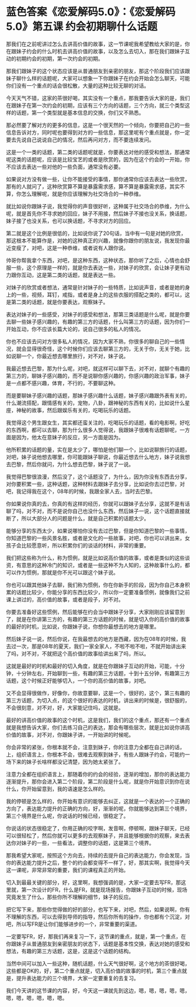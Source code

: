 # 蓝色答案《恋爱解码5.0》：《恋爱解码5.0》第五课 约会初期聊什么话题

那我们在之前呢讲过怎么去讲高价值的故事，这一节课呢我希望教给大家的是，你在跟妹子约会的什么时机去讲高价值的故事，以及怎么去切入，那在我们跟妹子互动的初期约会的初期，第一次约会的初期。

那我们跟妹子的这个状态应该是从普通朋友到亲密的朋友，那这个阶段我们应该跟妹子聊什么样的话题呢，大家可以想象一下你跟妹子在约会开始会怎么聊天，可能你们没有一个重点的话会很松散，大量的这种比较无聊的对话。

今天天气不错，这家的茶很好喝，其实没有一个重点，那我要告诉大家的是，我们在跟妹子在第一次约会的初期，应该有三个方向的话题，三个方向，就三个类型这样的话题，第一个类型就是基本信息的交换，你们又不熟悉。

那必然要了解对方的更多的信息，这是一个很天然的一个倾向，你要把自己的一些信息告诉对方，同时呢也要得到对方的一些信息，那这里呢有个重点就是，你一定要去先说自己说说自己的情况，然后再问对方，而不要连续发问。

这是一个一类的话题，第二类的话题呢就是，你要表达对他的感受和想法，那通常呢这类的话题呢，应该是比较宝艺的或者是欣赏的，因为在这个约会的一开始，你不应该去表达一些对他的一些负面，通常没有必要。

如果说对方没有做一些，让你不能接受的事情，那你通常你应该去表达一些欣赏，那有的人就问了，这种欣赏算不算是暴露需求感，算不算是暴露需求感，其实不算，你怎么理解呢，就是你应该理解为社交场合的一种恭维。

就比如说你跟妹子说，我觉得你的声音很好听，这种属于社交场合的恭维，为什么呢，就是首先你不寻求她的回应，妹子不用接，然后妹子不接也没关系，换话题，妹子接了也没关系，也可以换话题，不寻求对方的回应。

第二就是这个比例是很低的，比如说你说了20句话，当中有一句是对她的欣赏，那这根本不能算作是，对她的这种真正的兴趣，就像你跟你的朋友说，我发现你最近变瘦了，对吧，这是一种恭维，或者说有人跟你说。

帅哥你帮我拿个东西，对吧，是这种东西，这种状态，那你听了之后，心情也会舒服一些，这个原理是一样的，就是你去表达一些，对妹子的欣赏，会让妹子更有动力跟你互动，这是第二类的话题，就是表达一些。

对妹子的欣赏或者想法，通常是针对妹子的一些特质，比如说声音，或者是她的身上的一些，视频，耳钉，戒指，或者是身上的这些衣服的搭配之类的，都可以，这是第二类的话题，就是你要表达，观察妹子。

表达对妹子的一些感受，对妹子的感受和想法，那第三类话题是什么呢，就是你要去聊一些妹子感兴趣的，有趣的第三方的话题，什么叫第三方的话题，因为你们一开始互动，你不应该长篇大论的，说自己很多的私人的情况。

你也不应该去问对方很多私人的情况，因为大家不熟，你很多的聊自己的一些情况，就会显得很奇怪，这个时候你们应该去聊第三方的，无关于你，无关于她，比如说聊一个，你最近想去哪里旅行，对不对，妹子说。

我最近想去巴黎，那为什么呢，对吧，就这样可以聊下去，对不对，就聊个有趣的第三方的，聊妹子感兴趣的，而不是说聊你感兴趣的，你感兴趣的政治军事，妹子是一点都不感兴趣，体育，不行的，不要聊这种。

而是要聊妹子感兴趣的话题，那妹子感兴趣什么话题，妹子感兴趣跟外表有关的，什么潮流搭配，跟情感有关的，宠物，八卦，跟神秘的东西有关的，比如说什么星座，神秘的故事，然后跟娱乐有关的，吃喝玩乐的话题。

我觉得这个男生跟女生，其实都还蛮关注的，吃喝玩乐的话题，看的电影啊，好吃的东西啊，都可以去聊，那为什么很多人觉得说，我跟妹子很难有话题聊呢，一方面是因为，他太在意妹子的反应，另一方面是因为。

他所积累的话题的量，实在是太少了，哪怕是他们聊一个，比如说聊旅行的话题，对吧，妹子说他想去哪里，你可能跟妹子聊说，你最近想去什么地方，妹子说我想去巴黎，然后你就问，为什么想去巴黎，妹子说了一说。

我觉得巴黎很浪漫，然后没了，这个话题没了，为什么，因为你没有东西去分享，对你要积累一些，这种话题，这种材料去跟妹子去分享，比如说你去过巴黎，对吧，我记得我在这个，08年的时候，我跟全家人去，当时去巴黎。

你如果说你真的去，你真的有这样的经历，你就可以跟妹子去分享，这就不是有话聊了吗，对不对，而不是说你自己也没什么东西，然后妹子一说，这个话题直接就断了，所以大部分人的问题是什么，就是自己积累的话题太少。

能够分享的东西太少，如果说哪怕你没有去过巴黎，但是你知道巴黎的一些事情，你知道巴黎的一些风景名胜，或者是文化的一些故事，对吧，你也可以讲出来，女孩子会比较愿意听，所以积累你们的谈话的材料，非常的重要。

我们把这些称为什么，称为惯例，就是比如说高价值的故事，或者是类似的这些谈资，有意思的这种冷门的知识，或者是一些这种不为人知的，这种故事什么的，都可以作为惯例，那就是你不光可以跟这个妹子说。

你也可以跟其他妹子去聊，我们称为惯例，你在你新手的阶段，因为你自己本身积累的话题比较少，你能分享的东西比较少，所以你一定要准备惯例，就像我们之前课上讲过的，高价值的故事，或者是段子，对不对。

你要去准备好这些惯例，然后能够在约会当中跟妹子分享，大家刚刚应该留意到了，就是在你讲第三方的，有趣的第三方话题的时候，就是切入你的高价值的故事的最好的时机，比如说，你跟妹子说，你想你最想去的地方是哪里。

然后妹子说一说，然后你说，在我最想去的地方是西藏，因为在08年的时候，我去过一次，那是08年的夏天，我们一家全家人，不啦不啦不啦，不就开始讲出来了吗，对不对，不就把这个高价值的故事给讲出来了吗，所以。

这就是最好的时机和最好的切入角度，就是在你跟妹子互动的开始，可能，十分钟，十分钟左右，开始聊到一些，有趣的第三方话题，十到十五分钟，有趣第三方话题，这个时候正好能够切入，一个你的高价值的故事，对吧。

又不会显得很做作，好像你，你故意要聊，这是一个，很好的，这个，第三有趣的第三方话题，为切入点，的这个很好的表达的时机，讲出来的时候是，很舒服的，不会很刻意，对不对，好，大家能记住吗，这就是。

最好的讲高价值的故事的这个时机，这是我们，我们的这个重点，那还有一个重点就是我想告诉大家，你们去练习自己的表达，那会有哪些层次，就是比如说你讲高价值的故事，对不对，你跟妹子讲，一开始讲的时候呢。

你会非常的紧张，你根本就不会，注意到妹子，你的注意力全都在自己讲的话，上，组织语言上，你根本不会，很难去观察到妹子，有些人跟妹子约会，可能约一场下来的妹子长啥样都没记清楚，因为她太紧张了。

注意力全都在组织语言上，那随着你的约会的经验，逐渐的增加，那你的表达能力逐渐提升，那你会进入第二个阶段，第二阶段是什么呢，就是你开始意识到你在说什么，你开始留意到，我的语速是怎么样的。

我的停顿是怎么样的，你开始有意识的能够去纠正，这就是一个表达的一个正确的方向了，表达能力提升的正确的方向，好，渐渐的呢，你就能够达到第三个境界，第三个境界是什么呢，你说话的时候已经，很稳定了。

你说话的状态很稳定了，你用正确的咬字啊，发音啊，停顿啊，跟妹子聊天，已经可以很轻松了，然后你就可以更多的去观察妹子，并且能够根据你的观察，来去表达你对妹子的一些，一些看法，调整你的话题，这是第三个境界。

那我希望大家呢，按照这个方向去，持续的去提升自己的表达能力，你会发现，当你的表达能力提升之后，整个的约会都变得不一样了，好，那其实啊，我觉得今天这一课呢，非常非常的重要，我们的课程真正的开始。

切入到最最关键的部分，好，这里啊，我想强调的是，大家一定要去写FR，那这里就，第一次设计的FR，什么是FR，就是现场报告，你跟妹子互动的时候，现场究竟发生了什么，那些你所不理解的细节，妹子的反应。

把它写下来，那些你觉得做的好的部分，也写下来，对吧，然后，如果说啊，你有不理解的东西，可以去得到导师的指导，然后你所有的操作，你也都有个沉淀，对吧，所以写FR是让你们能够进步的一个，非常重要的渠道。

一定要写FR，好，那我们再来复习一下，这节课的重点，就是，第一个重点，在你跟妹子从普通朋友到亲密朋友的状态下，话题是基本性交换，表达对她的感受和想法，有趣的第三方话题，这是，这是这个话题的结构。

当然中间可以加入一些这种，随机话题，什么天气很好啊，这个地方的茶很好喝，这些都是OK的，好，第二个重点就是，切入高价值的故事的时机，第三个重点就是，提升表达能力的三个境界，大家一定要重复的去复习。

我们今天讲的这节课的内容，好，今天这一课就先到这边，嗯，嗯，嗯，嗯，嗯，嗯，嗯，嗯，嗯，嗯，嗯。